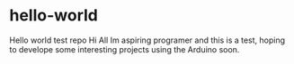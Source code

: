 # hello-world
Hello world test repo
Hi All Im aspiring programer and this is a test, hoping to develope some interesting projects using the Arduino soon.

